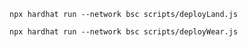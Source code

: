 `npx hardhat run --network bsc scripts/deployLand.js`

`npx hardhat run --network bsc scripts/deployWear.js`
